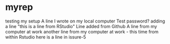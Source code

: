 # myrep
testing my setup
A line I wrote on my local computer
Test password?
adding a line
"this is a line from RStudio"
Line added from Github
A line from my computer at work
another line from my computer at work - this time from within Rstudio
here is a line in issure-5
